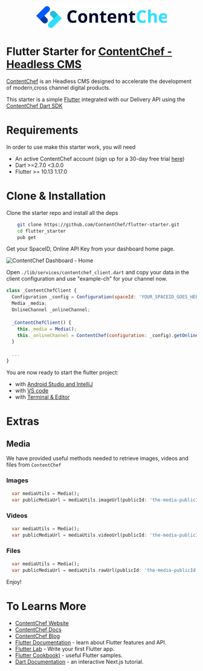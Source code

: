 <div align="center">
  <img src="images/contentchef_logo.svg" height="64"/>
</div>

Flutter Starter for [ContentChef - Headless CMS](https://www.contentchef.io/)
=============================================================================

[ContentChef](https://www.contentchef.io/) is an Headless CMS designed to accelerate the development of modern,cross channel digital products.

This starter is a simple [Flutter](https://flutter.dev/) integrated with our Delivery API using the [ContentChef Dart SDK](https://github.com/ContentChef/contentchef-dart)

# Requirements

In order to use make this starter work, you will need

* An active ContentChef account (sign up for a 30-day free trial [here](https://www.contentchef.io/registration))
* Dart >=2.7.0 <3.0.0
* Flutter >= 10.13 1.17.0

# Clone & Installation

Clone the starter repo and install all the deps

```bash
    git clone https://github.com/ContentChef/flutter-starter.git
    cd flutter_starter
    pub get
```

Get your SpaceID, Online API Key from your dashboard home page.

![ContentChef Dashboard - Home](https://res.cloudinary.com/contentchef/image/upload/v1/chefsite-2910/I49Zi00Uf7S/spaceid)

Open `./lib/services/contentchef_client.dart` and copy your data in the client configuration and use "example-ch" for your channel now.

```javascript
class _ContentChefClient {
  Configuration _config = Configuration(spaceId: 'YOUR_SPACEID_GOES_HERE');
  Media _media;
  OnlineChannel _onlineChannel;

  _ContentChefClient() {
    this._media = Media();
    this._onlineChannel = ContentChef(configuration: _config).getOnlineChannel(apiKey: 'YOUR_APIKEY_GOES_HERE', publishingChannel: 'example-ch');
  }
  
  ...
}

```

You are now ready to start the flutter project:

- with [Android Studio and IntelliJ](https://flutter.dev/docs/get-started/test-drive?tab=androidstudio#run-the-app)
- with [VS code](https://flutter.dev/docs/get-started/test-drive?tab=vscode#run-the-app-1)
- with [Terminal & Editor](https://flutter.dev/docs/get-started/test-drive?tab=terminal#run-the-app-2)

# Extras

## Media

We have provided useful methods needed to retrieve images, videos and files from `ContentChef`

### Images
```dart
  var mediaUtils = Media();
  var publicMediaUrl = mediaUtils.imageUrl(publicId: 'the-media-publicId', MediaTransformations(autoFormat: true));
```

### Videos
```dart
  var mediaUtils = Media();
  var publicMediaUrl = mediaUtils.videoUrl(publicId: 'the-media-publicId', VideoTransformations(autoFormat: true, croppingMode: CroppingMode.fill));
```

### Files
```dart
  var mediaUtils = Media();
  var publicMediaUrl = mediaUtils.rawUrl(publicId: 'the-media-publicId');
```

Enjoy!

To Learns More
===========================

* [ContentChef Website](https://wwww.contentchef.io)
* [ContentChef Docs](https://docs.contentchef.io)
* [ContentChef Blog](https://www.contentchef.io/blog)
* [Flutter Documentation](https://flutter.dev/docs) - learn about Flutter features and API.
* [Flutter Lab](https://flutter.dev/docs/get-started/codelab) - Write your first Flutter app.
* [Flutter Cookbook)](https://flutter.dev/docs/cookbook) - useful Flutter samples.
* [Dart Documentation](https://nextjs.org/learn) - an interactive Next.js tutorial.
